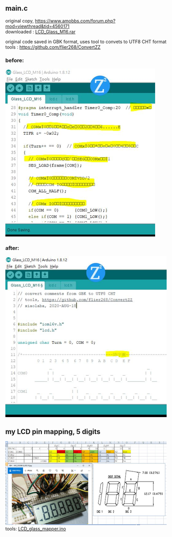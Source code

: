 
## main.c
original copy, https://www.amobbs.com/forum.php?mod=viewthread&tid=4560171    
downloaded : [LCD_Glass_M16.rar](LCD_Glass_M16.rar)

original code saved in GBK format, uses tool to convets to UTF8 CHT format  
tools : https://github.com/flier268/ConvertZZ  

### before:  
![GBK_display_NG.JPG](GBK_display_NG.JPG)  
  
### after:  
![UTF8_CHT_display_OK.JPG](UTF8_CHT_display_OK.JPG)  

## my LCD pin mapping, 5 digits   
![pin_mapping_lcd_glass_5_digits.JPG](pin_mapping_lcd_glass_5_digits.JPG)  
tools: [LCD_glass_mapper.ino](LCD_glass_mapper.ino)  






